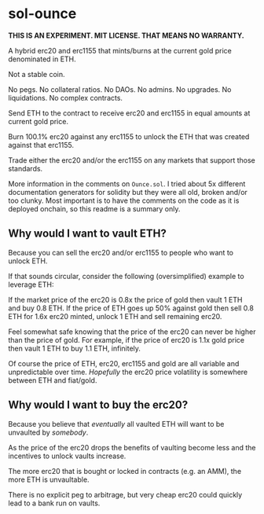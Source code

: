 # sol-ounce

**THIS IS AN EXPERIMENT. MIT LICENSE. THAT MEANS NO WARRANTY.**

A hybrid erc20 and erc1155 that mints/burns at the current gold price denominated in ETH.

Not a stable coin.

No pegs. No collateral ratios. No DAOs. No admins. No upgrades. No liquidations. No complex contracts.

Send ETH to the contract to receive erc20 and erc1155 in equal amounts at current gold price.

Burn 100.1% erc20 against any erc1155 to unlock the ETH that was created against that erc1155.

Trade either the erc20 and/or the erc1155 on any markets that support those standards.

More information in the comments on `Ounce.sol`.
I tried about 5x different documentation generators for solidity but they were all old, broken and/or too clunky.
Most important is to have the comments on the code as it is deployed onchain, so this readme is a summary only.

## Why would I want to vault ETH?

Because you can sell the erc20 and/or erc1155 to people who want to unlock ETH.

If that sounds circular, consider the following (oversimplified) example to leverage ETH:

If the market price of the erc20 is 0.8x the price of gold then vault 1 ETH and buy 0.8 ETH.
If the price of ETH goes up 50% against gold then sell 0.8 ETH for 1.6x erc20 minted, unlock 1 ETH and sell remaining erc20.

Feel somewhat safe knowing that the price of the erc20 can never be higher than the price of gold.
For example, if the price of erc20 is 1.1x gold price then vault 1 ETH to buy 1.1 ETH, infinitely.

Of course the price of ETH, erc20, erc1155 and gold are all variable and unpredictable over time.
_Hopefully_ the erc20 price volatility is somewhere between ETH and fiat/gold.

## Why would I want to buy the erc20?

Because you believe that _eventually_ all vaulted ETH will want to be unvaulted by _somebody_.

As the price of the erc20 drops the benefits of vaulting become less and the incentives to unlock vaults increase.

The more erc20 that is bought or locked in contracts (e.g. an AMM), the more ETH is unvaultable.

There is no explicit peg to arbitrage, but very cheap erc20 could quickly lead to a bank run on vaults.